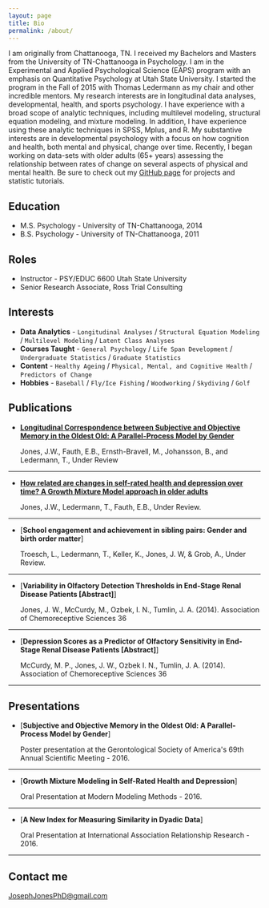 ```yaml
---
layout: page
title: Bio
permalink: /about/
---
```


I am originally from Chattanooga, TN. I received my Bachelors and Masters from the University of TN-Chattanooga in Psychology. I am in the Experimental and Applied Psychological Science (EAPS) program with an emphasis on Quantitative Psychology at Utah State University. I started the program in the Fall of 2015 with Thomas Ledermann as my chair and other incredible mentors.  My research interests are in longitudinal data analyses, developmental, health, and sports psychology. I have experience with a broad scope of analytic techniques, including multilevel modeling, structural equation modeling, and mixture modeling. In addition, I have experience using these analytic techniques in SPSS, Mplus, and R. My substantive interests are in developmental psychology with a focus on how cognition and health, both mental and physical, change over time. Recently, I began working on data-sets with older adults (65+ years) assessing the relationship between rates of change on several aspects of physical and mental health. Be sure to check out my [GitHub page](https://github.com/joejonesphd) for projects and statistic tutorials.

## Education

* M.S. Psychology - University of TN-Chattanooga, 2014
* B.S. Psychology - University of TN-Chattanooga, 2011

## Roles

* Instructor - PSY/EDUC 6600 Utah State University
* Senior Research Associate, Ross Trial Consulting

## Interests

* **Data Analytics** - `Longitudinal Analyses` / `Structural Equation Modeling` / `Multilevel Modeling` / `Latent Class Analyses`
* **Courses Taught** - `General Psychology` / `Life Span Development` / `Undergraduate Statistics` / `Graduate Statistics`
* **Content** - `Healthy Ageing` / `Physical, Mental, and Cognitive Health` / `Predictors of Change`
* **Hobbies** - `Baseball` / `Fly/Ice Fishing` / `Woodworking` / `Skydiving` / `Golf`

## Publications

* [**Longitudinal Correspondence between Subjective and Objective Memory in the Oldest Old: A Parallel-Process Model by Gender**](#)

  Jones, J.W., Fauth, E.B., Ernsth-Bravell, M., Johansson, B., and Ledermann, T., Under Review
  
***

* [**How related are changes in self-rated health and depression over time? A Growth Mixture Model approach in older adults**](#)

  Jones, J.W., Ledermann, T., Fauth, E.B., Under Review.

***

* [**School engagement and achievement in sibling pairs: Gender and birth order matter**] 
   
  Troesch, L., Ledermann, T., Keller, K., Jones, J. W, & Grob, A., Under Review.

***

* [**Variability in Olfactory Detection Thresholds in End-Stage Renal Disease Patients [Abstract]**]

  Jones, J. W., McCurdy, M., Ozbek, I. N., Tumlin, J. A. (2014). Association of Chemoreceptive Sciences 36
  
***

* [**Depression Scores as a Predictor of Olfactory Sensitivity in End-Stage Renal Disease Patients [Abstract]**]

  McCurdy, M. P., Jones, J. W., Ozbek I. N., Tumlin, J. A. (2014). Association of Chemoreceptive Sciences 36
  
***

## Presentations

* [**Subjective and Objective Memory in the Oldest Old: A Parallel-Process Model by Gender**] 

  Poster presentation at the Gerontological Society of America's 69th Annual Scientific Meeting - 2016.

***

* [**Growth Mixture Modeling in Self-Rated Health and Depression**] 
   
  Oral Presentation at Modern Modeling Methods - 2016.

***

* [**A New Index for Measuring Similarity in Dyadic Data**] 

  Oral Presentation at International Association Relationship Research - 2016.

***

## Contact me

[JosephJonesPhD@gmail.com](mailto:josephjonesphd@gmail.com)